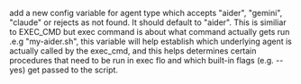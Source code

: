add a new config variable for agent type which accepts "aider", "gemini", "claude" or rejects as not found. It should default to "aider".
This is similiar to EXEC_CMD but exec command is about what command actually gets run .e.g "my-aider.sh", this variable will help establish which underlying agent is actually called by the exec_cmd, and this helps determines certain procedures that need to be run in exec flo  and which built-in flags (e.g. --yes) get passed to the script.
